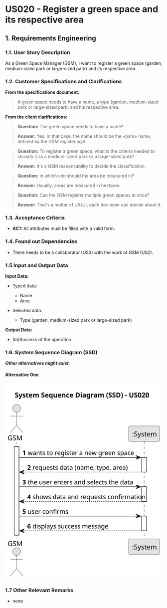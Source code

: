# US020 - Register a green space and its respective area

## 1. Requirements Engineering

### 1.1. User Story Description

As a Green Space Manager (GSM), I want to register a green space (garden, medium-sized park or large-sized park) and its respective area.

### 1.2. Customer Specifications and Clarifications 

**From the specifications document:**

> A green space needs to have a name, a type (garden, medium-sized park or large-sized park) and his respective area.

**From the client clarifications:**

> **Question:** The green space needs to have a name?
> 
> **Answer:** Yes. In that case, the name should be the «park» name, defined by the GSM registering it.

> **Question:** To register a green space, what is the criteria needed to classify it as a medium-sized park or a large-sized park?
> 
> **Answer:** It's a GSM responsability to decide the classification.

> **Question:** In which unit should the area be measured in?
>
> **Answer:** Usually, areas are measured in hectares.

> **Question:** Can the GSM register multiple green spaces at once?
> 
> **Answer:** That's a matter of UX/UI, each dev team can decide about it.

### 1.3. Acceptance Criteria

* **AC1:** All attributes must be filled with a valid form.

### 1.4. Found out Dependencies

* There needs to be a collaborator (US3) with the work of GSM (US2).

### 1.5 Input and Output Data

**Input Data:**

* Typed data:
    * Name
    * Area
	
* Selected data:
    * Type (garden, medium-sized park or large-sized park)

**Output Data:**

* (In)Success of the operation

### 1.6. System Sequence Diagram (SSD)

**_Other alternatives might exist._**

#### Alternative One

![System Sequence Diagram - Alternative One](svg/us020-system-sequence-diagram-alternative-one.svg)

### 1.7 Other Relevant Remarks

* none